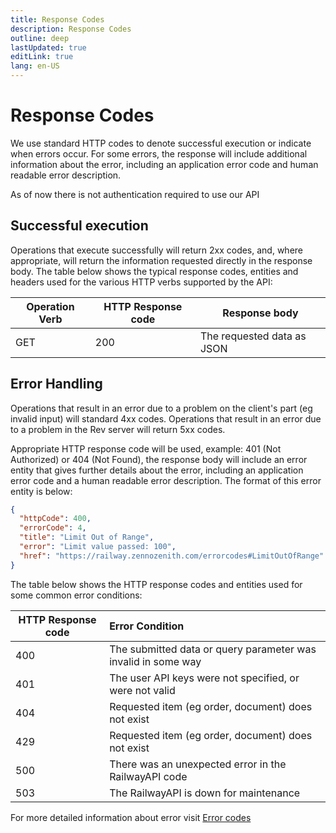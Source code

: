 ```yaml
---
title: Response Codes
description: Response Codes
outline: deep
lastUpdated: true
editLink: true
lang: en-US
---
```


# Response Codes

We use standard HTTP codes to denote successful execution or indicate when
errors occur. For some errors, the response will include additional information
about the error, including an application error code and human readable error
description.

As of now there is not authentication required to use our API

## Successful execution

Operations that execute successfully will return 2xx codes, and, where
appropriate, will return the information requested directly in the response
body. The table below shows the typical response codes, entities and headers
used for the various HTTP verbs supported by the API:

| Operation Verb | HTTP Response code | Response body              |
| -------------- | ------------------ | -------------------------- |
| GET            | 200                | The requested data as JSON |

## Error Handling

Operations that result in an error due to a problem on the client's part (eg
invalid input) will standard 4xx codes. Operations that result in an error due
to a problem in the Rev server will return 5xx codes.

Appropriate HTTP response code will be used, example: 401 (Not Authorized) or
404 (Not Found), the response body will include an error entity that gives
further details about the error, including an application error code and a human
readable error description. The format of this error entity is below:

```json
{
  "httpCode": 400,
  "errorCode": 4,
  "title": "Limit Out of Range",
  "error": "Limit value passed: 100",
  "href": "https://railway.zennozenith.com/errorcodes#LimitOutOfRange"
}
```

The table below shows the HTTP response codes and entities used for some common
error conditions:

| HTTP Response code | Error Condition                                               |
| ------------------ | :------------------------------------------------------------ |
| 400                | The submitted data or query parameter was invalid in some way |
| 401                | The user API keys were not specified, or were not valid       |
| 404                | Requested item (eg order, document) does not exist            |
| 429                | Requested item (eg order, document) does not exist            |
| 500                | There was an unexpected error in the RailwayAPI code          |
| 503                | The RailwayAPI is down for maintenance                        |

For more detailed information about error visit [Error codes](./errorcodes)
